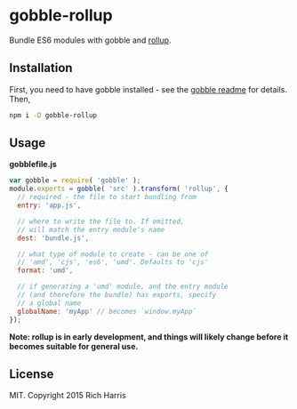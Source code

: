 # gobble-rollup

Bundle ES6 modules with gobble and [rollup](https://github.com/rich-harris/rollup).

## Installation

First, you need to have gobble installed - see the [gobble readme](https://github.com/gobblejs/gobble) for details. Then,

```bash
npm i -D gobble-rollup
```

## Usage

**gobblefile.js**

```js
var gobble = require( 'gobble' );
module.exports = gobble( 'src' ).transform( 'rollup', {
  // required - the file to start bundling from
  entry: 'app.js',

  // where to write the file to. If omitted,
  // will match the entry module's name
  dest: 'bundle.js',

  // what type of module to create - can be one of
  // 'amd', 'cjs', 'es6', 'umd'. Defaults to 'cjs'
  format: 'umd',

  // if generating a 'umd' module, and the entry module
  // (and therefore the bundle) has exports, specify
  // a global name
  globalName: 'myApp' // becomes `window.myApp`
});
```

**Note: rollup is in early development, and things will likely change before it becomes suitable for general use.**

## License

MIT. Copyright 2015 Rich Harris
